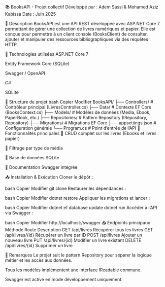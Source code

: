 📚 BooksAPI - Projet collectif
Développé par : Adem Sassi & Mohamed Aziz Kabissa
Date : Juin 2025

🔧 Description
BooksAPI est une API REST développée avec ASP.NET Core 7 permettant de gérer une collection de livres numériques et papier. Elle est conçue pour permettre à un client console (BooksClient) de consulter, ajouter et manipuler des ressources bibliographiques via des requêtes HTTP.

🚀 Technologies utilisées
ASP.NET Core 7

Entity Framework Core (SQLite)

Swagger / OpenAPI

C#

SQLite

📂 Structure du projet
bash
Copier
Modifier
BooksAPI/
├── Controllers/            # Contrôleur principal (LivresController.cs)
├── Data/                   # Contexte EF Core (BooksContext.cs)
├── Models/                 # Modèles de données (Media, Ebook, PaperBook, etc.)
├── Repositories/           # Pattern Repository (IRepository, Repository)
├── Migrations/             # Migrations EF Core
├── appsettings.json        # Configuration générale
└── Program.cs              # Point d’entrée de l’API
📌 Fonctionnalités principales
📖 CRUD complet sur les livres (Ebooks et livres papier)

🔎 Filtrage par type de média

💾 Base de données SQLite

🧪 Documentation Swagger intégrée

📥 Installation & Exécution
Cloner le dépôt :

bash
Copier
Modifier
git clone <url>
Restaurer les dépendances :

bash
Copier
Modifier
dotnet restore
Appliquer les migrations et lancer :

bash
Copier
Modifier
dotnet ef database update
dotnet run
Accéder à l’API via Swagger :

bash
Copier
Modifier
http://localhost:<port>/swagger
📤 Endpoints principaux
Méthode	Route	Description
GET	/api/livres	Récupérer tous les livres
GET	/api/livres/{id}	Récupérer un livre par ID
POST	/api/livres	Ajouter un nouveau livre
PUT	/api/livres/{id}	Modifier un livre existant
DELETE	/api/livres/{id}	Supprimer un livre

🙌 Remarques
Le projet suit le pattern Repository pour séparer la logique métier et les accès aux données.

Tous les modèles implémentent une interface IReadable commune.

Swagger est activé en mode développement uniquement.

